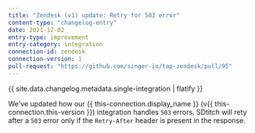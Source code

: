```yaml
---
title: "Zendesk (v1) update: Retry for 503 error"
content-type: "changelog-entry"
date: 2021-12-02
entry-type: improvement
entry-category: integration
connection-id: zendesk
connection-version: 1
pull-request: "https://github.com/singer-io/tap-zendesk/pull/95"
---
```

{{ site.data.changelog.metadata.single-integration | flatify }}

We've updated how our {{ this-connection.display_name }} (v{{ this-connection.this-version }}) integration handles `503` errors. SDtitch will rety after a `503` error only if the `Retry-After` header is present in the response.